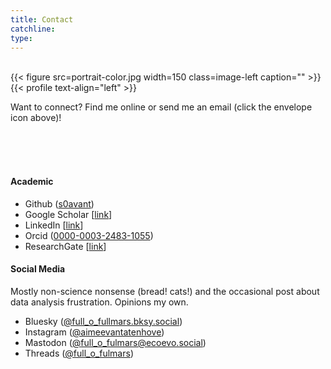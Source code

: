 ```yaml
---
title: Contact
catchline:
type: 
---
```

</br>
{{< figure src=portrait-color.jpg width=150 class=image-left caption="" >}}{{< profile text-align="left" >}}

</br>

Want to connect? Find me online or send me an email (click the envelope icon above)!

</br>
</br>
</br>

#### Academic

* Github ([s0avant](https://github.com/s0avant))
* Google Scholar [[link](https://scholar.google.com/citations?hl=en&user=-Uax-WsAAAAJ)]
* LinkedIn [[link](https://www.linkedin.com/in/aimee-van-tatenhove-319b0bb4/)]
* Orcid ([0000-0003-2483-1055](https://orcid.org/0000-0003-2483-1055))
* ResearchGate [[link](https://www.researchgate.net/profile/Aimee-Van-Tatenhove)]

#### Social Media
Mostly non-science nonsense (bread! cats!) and the occasional post about data analysis frustration. Opinions my own.
* Bluesky ([@full_o_fullmars.bksy.social](https://bsky.app/profile/full-o-fulmars.bsky.social))
* Instagram ([@aimeevantatenhove](https://www.instagram.com/aimeevantatenhove/))
* Mastodon ([@full_o_fulmars@ecoevo.social](https://ecoevo.social/@full_o_fulmars))
* Threads ([@full_o_fulmars](https://www.threads.net/@full_o_fulmars))
